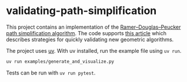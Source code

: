# validating-path-simplification

This project contains an implementation of the [Ramer–Douglas–Peucker path simplification algorithm](https://en.wikipedia.org/wiki/Ramer%E2%80%93Douglas%E2%80%93Peucker_algorithm). The code supports [this article](https://andrews.wiki/validating-path-simplification) which describes strategies for quickly validating new geometric algorithms.

The project uses [uv](https://docs.astral.sh/uv/). With uv installed, run the example file using `uv run`.

```bash
uv run examples/generate_and_visualize.py
```

Tests can be run with `uv run pytest`.

